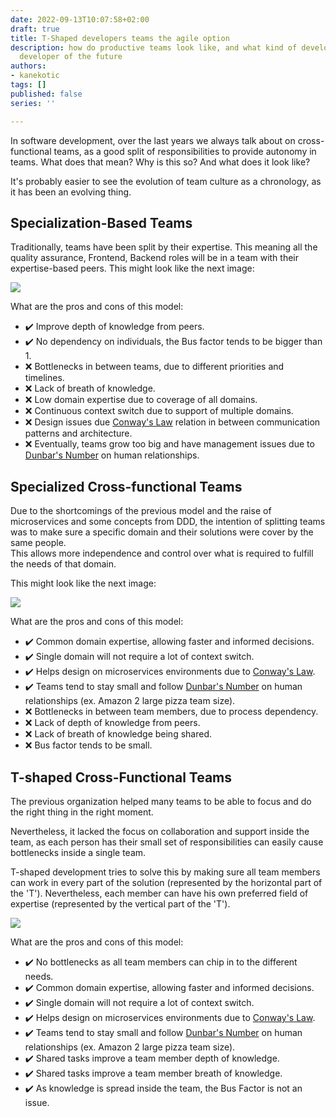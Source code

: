 ```yaml
---
date: 2022-09-13T10:07:58+02:00
draft: true
title: T-Shaped developers teams the agile option
description: how do productive teams look like, and what kind of developer is the
  developer of the future
authors:
- kanekotic
tags: []
published: false
series: ''

---
```

In software development, over the last years we always talk about on cross-functional teams, as a good split of responsibilities to provide autonomy in teams. What does that mean? Why is this so? And what does it look like?

It's probably easier to see the evolution of team culture as a chronology, as it has been an evolving thing.

## Specialization-Based Teams

Traditionally, teams have been split by their expertise. This meaning all the quality assurance, Frontend, Backend roles will be in a team with their expertise-based peers. This might look like the next image:

![](https://www.kanekotic.com/img/t-shapped-cross-functional-drawio-1.png)

What are the pros and cons of this model:

* ✔️ Improve depth of knowledge from peers.
* ✔️ No dependency on individuals, the Bus factor tends to be bigger than 1.
* ❌ Bottlenecks in between teams, due to different priorities and timelines.
* ❌ Lack of breath of knowledge.
* ❌ Low domain expertise due to coverage of all domains.
* ❌ Continuous context switch due to support of multiple domains.
* ❌ Design issues due [Conway's Law](https://en.wikipedia.org/wiki/Conway%27s_law) relation in between communication patterns and architecture.
* ❌ Eventually, teams grow too big and have management issues due to [Dunbar's Number](https://en.wikipedia.org/wiki/Dunbar%27s_number "dunbars") on human relationships.

## Specialized Cross-functional Teams

Due to the shortcomings of the previous model and the raise of microservices and some concepts from DDD,  the intention of splitting teams was to make sure a specific domain and their solutions were cover by the same people.  
This allows more independence and control over what is required to fulfill the needs of that domain. 

This might look like the next image:

![](https://www.kanekotic.com/img/t-shapped-cross-functional-expertise-crossfunctional-teams-drawio.png)

What are the pros and cons of this model:

* ✔️ Common domain expertise, allowing faster and informed decisions.
* ✔️ Single domain will not require a lot of context switch.
* ✔️ Helps design on microservices environments due to [Conway's Law](https://en.wikipedia.org/wiki/Conway%27s_law).
* ✔️ Teams tend to stay small and follow [Dunbar's Number](https://en.wikipedia.org/wiki/Dunbar%27s_number "dunbars") on human relationships (ex. Amazon 2 large pizza team size).
* ❌ Bottlenecks in between team members, due to process dependency.
* ❌ Lack of depth of knowledge from peers.
* ❌ Lack of breath of knowledge being shared.
* ❌ Bus factor tends to be small.

## T-shaped Cross-Functional Teams

The previous organization helped many teams to be able to focus and do the right thing in the right moment.

Nevertheless, it lacked the focus on collaboration and support inside the team, as each person has their small set of responsibilities can easily cause bottlenecks inside a single team. 

T-shaped development tries to solve this by making sure all team members can work in every part of the solution (represented by the horizontal part of the 'T'). Nevertheless, each member can have his own preferred field of expertise  (represented by the vertical part of the 'T').

![](https://www.kanekotic.com/img/t-shapped-cross-functional-tshapped-crossfunctional-drawio.png)

What are the pros and cons of this model:

* ✔️ No bottlenecks as all team members can chip in to the different needs.
* ✔️ Common domain expertise, allowing faster and informed decisions.
* ✔️ Single domain will not require a lot of context switch.
* ✔️ Helps design on microservices environments due to [Conway's Law](https://en.wikipedia.org/wiki/Conway%27s_law).
* ✔️ Teams tend to stay small and follow [Dunbar's Number](https://en.wikipedia.org/wiki/Dunbar%27s_number "dunbars") on human relationships (ex. Amazon 2 large pizza team size).
* ✔️ Shared tasks improve a team member depth of knowledge.
* ✔️ Shared tasks improve  a team member breath of knowledge.
* ✔️ As knowledge is spread inside the team, the Bus Factor is not an issue.